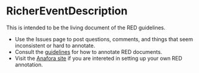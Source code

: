 # RicherEventDescription
This is intended to be the living document of the RED guidelines.  

* Use the Issues page to post questions, comments, and things that seem inconsistent or hard to annotate.  
* Consult the [guidelines](guidelines.md) for how to annotate RED documents.
* Visit the [Anafora site](https://github.com/weitechen/anafora) if you are intereted in setting up your own RED annotation. 



